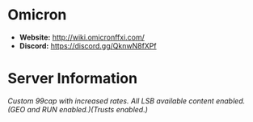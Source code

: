 # Omicron

  - **Website:** http://wiki.omicronffxi.com/
  - **Discord:** https://discord.gg/QknwN8fXPf

# Server Information

_Custom 99cap with increased rates. All LSB available content enabled. (GEO and RUN enabled.)(Trusts enabled.)_
